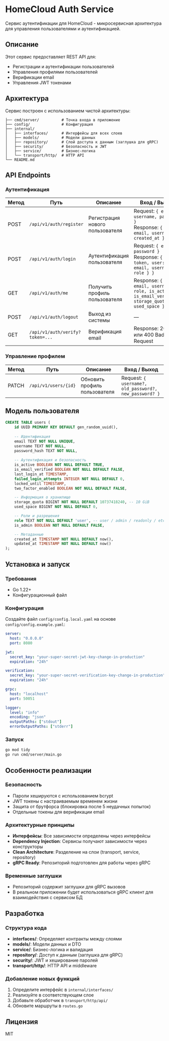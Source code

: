 # HomeCloud Auth Service

Сервис аутентификации для HomeCloud - микросервисная архитектура для управления пользователями и аутентификацией.

## Описание

Этот сервис предоставляет REST API для:
- Регистрации и аутентификации пользователей
- Управления профилями пользователей
- Верификации email
- Управления JWT токенами

## Архитектура

Сервис построен с использованием чистой архитектуры:

```
├── cmd/server/          # Точка входа в приложение
├── config/              # Конфигурация
├── internal/
│   ├── interfaces/      # Интерфейсы для всех слоев
│   ├── models/          # Модели данных
│   ├── repository/      # Слой доступа к данным (заглушка для gRPC)
│   ├── security/        # Безопасность и JWT
│   ├── service/         # Бизнес-логика
│   └── transport/http/  # HTTP API
└── README.md
```

## API Endpoints

### Аутентификация

| Метод | Путь | Описание | Вход / Выход |
|-------|------|----------|--------------|
| POST | `/api/v1/auth/register` | Регистрация нового пользователя | Request: `{ email, username, password }`<br>Response: `{ id, email, username, created_at }` |
| POST | `/api/v1/auth/login` | Аутентификация пользователя | Request: `{ email, password }`<br>Response: `{ token, user: { id, email, username, role } }` |
| GET | `/api/v1/auth/me` | Получить профиль пользователя | Response: `{ id, email, username, role, is_active, is_email_verified, storage_quota, used_space }` |
| POST | `/api/v1/auth/logout` | Выход из системы | — |
| GET | `/api/v1/auth/verify?token=...` | Верификация email | Response: 200 OK или 400 Bad Request |

### Управление профилем

| Метод | Путь | Описание | Вход / Выход |
|-------|------|----------|--------------|
| PATCH | `/api/v1/users/{id}` | Обновить профиль пользователя | Request: `{ username?, old_password?, new_password? }` |

## Модель пользователя

```sql
CREATE TABLE users (
    id UUID PRIMARY KEY DEFAULT gen_random_uuid(),
    
    -- Идентификация
    email TEXT NOT NULL UNIQUE,
    username TEXT NOT NULL,
    password_hash TEXT NOT NULL,
    
    -- Аутентификация и безопасность
    is_active BOOLEAN NOT NULL DEFAULT TRUE,
    is_email_verified BOOLEAN NOT NULL DEFAULT FALSE,
    last_login_at TIMESTAMP,
    failed_login_attempts INTEGER NOT NULL DEFAULT 0,
    locked_until TIMESTAMP,
    two_factor_enabled BOOLEAN NOT NULL DEFAULT FALSE,

    -- Информация о хранилище
    storage_quota BIGINT NOT NULL DEFAULT 10737418240, -- 10 GiB
    used_space BIGINT NOT NULL DEFAULT 0,

    -- Роли и разрешения
    role TEXT NOT NULL DEFAULT 'user', -- user / admin / readonly / etc
    is_admin BOOLEAN NOT NULL DEFAULT FALSE,

    -- Метаданные
    created_at TIMESTAMP NOT NULL DEFAULT now(),
    updated_at TIMESTAMP NOT NULL DEFAULT now()
);
```

## Установка и запуск

### Требования

- Go 1.22+
- Конфигурационный файл

### Конфигурация

Создайте файл `config/config.local.yaml` на основе `config/config.example.yaml`:

```yaml
server:
  host: "0.0.0.0"
  port: 8080

jwt:
  secret_key: "your-super-secret-jwt-key-change-in-production"
  expiration: "24h"

verification:
  secret_key: "your-super-secret-verification-key-change-in-production"
  expiration: "24h"

grpc:
  host: "localhost"
  port: 50051

logger:
  level: "info"
  encoding: "json"
  outputPaths: ["stdout"]
  errorOutputPaths: ["stderr"]
```

### Запуск

```bash
go mod tidy
go run cmd/server/main.go
```

## Особенности реализации

### Безопасность

- Пароли хешируются с использованием bcrypt
- JWT токены с настраиваемым временем жизни
- Защита от брутфорса (блокировка после 5 неудачных попыток)
- Отдельные токены для верификации email

### Архитектурные принципы

- **Интерфейсы**: Все зависимости определены через интерфейсы
- **Dependency Injection**: Сервисы получают зависимости через конструкторы
- **Clean Architecture**: Разделение на слои (transport, service, repository)
- **gRPC Ready**: Репозиторий подготовлен для работы через gRPC

### Временные заглушки

- Репозиторий содержит заглушки для gRPC вызовов
- В реальном приложении будет использоваться gRPC клиент для взаимодействия с сервисом БД

## Разработка

### Структура кода

- **interfaces/**: Определяет контракты между слоями
- **models/**: Модели данных и DTO
- **service/**: Бизнес-логика и валидация
- **repository/**: Доступ к данным (заглушка для gRPC)
- **security/**: JWT и хеширование паролей
- **transport/http/**: HTTP API и middleware

### Добавление новых функций

1. Определите интерфейс в `internal/interfaces/`
2. Реализуйте в соответствующем слое
3. Добавьте обработчик в `transport/http/api/`
4. Обновите маршруты в `routes.go`

## Лицензия

MIT

